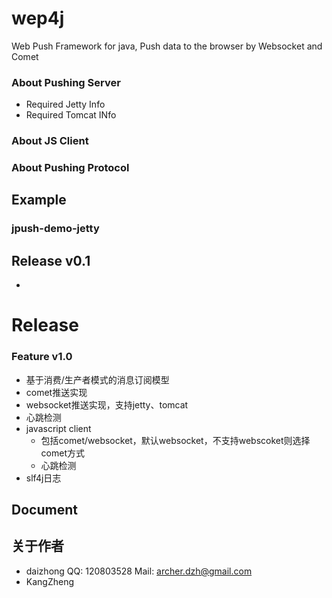 wep4j
=====
Web Push Framework for java, Push data to the browser by Websocket and Comet


### About Pushing Server
- Required Jetty Info
- Required Tomcat INfo

### About JS Client


### About Pushing Protocol


## Example

### jpush-demo-jetty

## Release v0.1
* 


Release
=====
### Feature v1.0
- 基于消费/生产者模式的消息订阅模型
- comet推送实现
- websocket推送实现，支持jetty、tomcat
- 心跳检测
- javascript client
  - 包括comet/websocket，默认websocket，不支持webscoket则选择comet方式
  - 心跳检测
- slf4j日志

## Document


## 关于作者
* daizhong
  QQ: 120803528
  Mail: archer.dzh@gmail.com
* KangZheng
